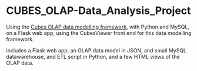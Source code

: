 # CUBES_OLAP-Data_Analysis_Project

Using the [Cubes OLAP data modelling framework](http://cubes.databrewery.org/), with Python and MySQL,
on a Flask web app,
using the CubesViewer front end for this data modelling framework.


includes a Flask web app,
an OLAP data model in JSON,
and small MySQL datawarehouse,
and ETL script in Python,
and a few HTML views of the OLAP data.
